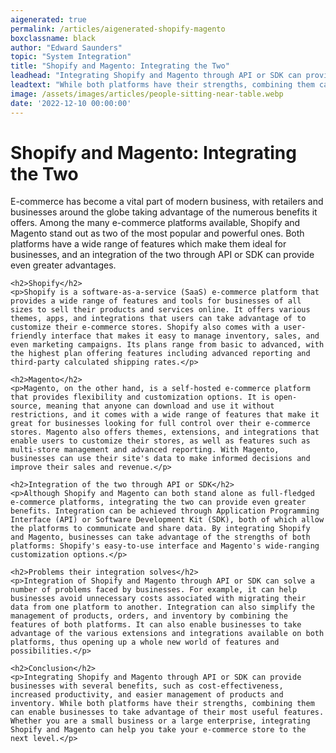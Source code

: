 ```yaml
---
aigenerated: true
permalink: /articles/aigenerated-shopify-magento
boxclassname: black
author: "Edward Saunders"
topic: "System Integration"
title: "Shopify and Magento: Integrating the Two"
leadhead: "Integrating Shopify and Magento through API or SDK can provide businesses with several benefits, such as cost-effectiveness, increased productivity, and easier management of products and inventory"
leadtext: "While both platforms have their strengths, combining them can enable businesses to take advantage of their most useful features. Whether you are a small business or a large enterprise, integrating Shopify and Magento can help you take your e-commerce store to the next level."
image: /assets/images/articles/people-sitting-near-table.webp
date: '2022-12-10 00:00:00'
---
```

<div class="arttext">	<h1>Shopify and Magento: Integrating the Two</h1>
	<p>E-commerce has become a vital part of modern business, with retailers and businesses around the globe taking advantage of the numerous benefits it offers. Among the many e-commerce platforms available, Shopify and Magento stand out as two of the most popular and powerful ones. Both platforms have a wide range of features which make them ideal for businesses, and an integration of the two through API or SDK can provide even greater advantages.</p>

	<h2>Shopify</h2>
	<p>Shopify is a software-as-a-service (SaaS) e-commerce platform that provides a wide range of features and tools for businesses of all sizes to sell their products and services online. It offers various themes, apps, and integrations that users can take advantage of to customize their e-commerce stores. Shopify also comes with a user-friendly interface that makes it easy to manage inventory, sales, and even marketing campaigns. Its plans range from basic to advanced, with the highest plan offering features including advanced reporting and third-party calculated shipping rates.</p>

	<h2>Magento</h2>
	<p>Magento, on the other hand, is a self-hosted e-commerce platform that provides flexibility and customization options. It is open-source, meaning that anyone can download and use it without restrictions, and it comes with a wide range of features that make it great for businesses looking for full control over their e-commerce stores. Magento also offers themes, extensions, and integrations that enable users to customize their stores, as well as features such as multi-store management and advanced reporting. With Magento, businesses can use their site's data to make informed decisions and improve their sales and revenue.</p>

	<h2>Integration of the two through API or SDK</h2>
	<p>Although Shopify and Magento can both stand alone as full-fledged e-commerce platforms, integrating the two can provide even greater benefits. Integration can be achieved through Application Programming Interface (API) or Software Development Kit (SDK), both of which allow the platforms to communicate and share data. By integrating Shopify and Magento, businesses can take advantage of the strengths of both platforms: Shopify's easy-to-use interface and Magento's wide-ranging customization options.</p>

	<h2>Problems their integration solves</h2>
	<p>Integration of Shopify and Magento through API or SDK can solve a number of problems faced by businesses. For example, it can help businesses avoid unnecessary costs associated with migrating their data from one platform to another. Integration can also simplify the management of products, orders, and inventory by combining the features of both platforms. It can also enable businesses to take advantage of the various extensions and integrations available on both platforms, thus opening up a whole new world of features and possibilities.</p>

	<h2>Conclusion</h2>
	<p>Integrating Shopify and Magento through API or SDK can provide businesses with several benefits, such as cost-effectiveness, increased productivity, and easier management of products and inventory. While both platforms have their strengths, combining them can enable businesses to take advantage of their most useful features. Whether you are a small business or a large enterprise, integrating Shopify and Magento can help you take your e-commerce store to the next level.</p>
</div>